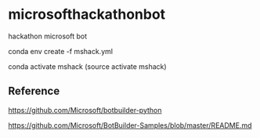 # microsofthackathonbot
hackathon microsoft bot


conda env create -f mshack.yml

conda activate mshack (source activate mshack)

## Reference

https://github.com/Microsoft/botbuilder-python

https://github.com/Microsoft/BotBuilder-Samples/blob/master/README.md
